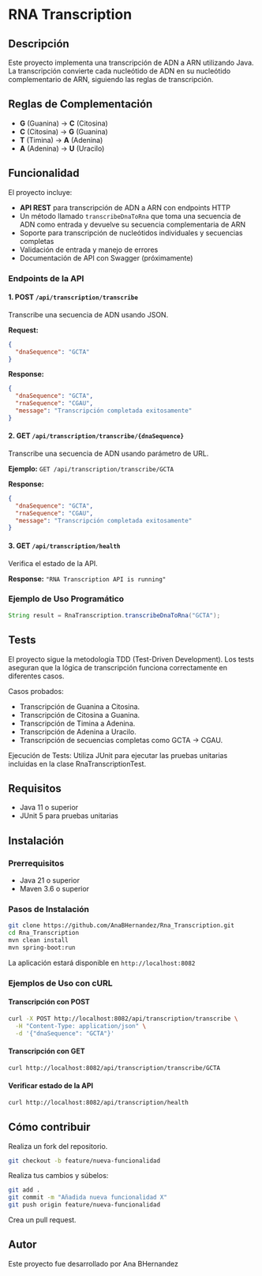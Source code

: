 # RNA Transcription

## Descripción

Este proyecto implementa una transcripción de ADN a ARN utilizando Java. La transcripción convierte cada nucleótido de ADN en su nucleótido complementario de ARN, siguiendo las reglas de transcripción.

## Reglas de Complementación

- **G** (Guanina) -> **C** (Citosina)
- **C** (Citosina) -> **G** (Guanina)
- **T** (Timina) -> **A** (Adenina)
- **A** (Adenina) -> **U** (Uracilo)

## Funcionalidad

El proyecto incluye:
- **API REST** para transcripción de ADN a ARN con endpoints HTTP
- Un método llamado `transcribeDnaToRna` que toma una secuencia de ADN como entrada y devuelve su secuencia complementaria de ARN
- Soporte para transcripción de nucleótidos individuales y secuencias completas
- Validación de entrada y manejo de errores
- Documentación de API con Swagger (próximamente)

### Endpoints de la API

#### 1. POST `/api/transcription/transcribe`
Transcribe una secuencia de ADN usando JSON.

**Request:**
```json
{
  "dnaSequence": "GCTA"
}
```

**Response:**
```json
{
  "dnaSequence": "GCTA",
  "rnaSequence": "CGAU",
  "message": "Transcripción completada exitosamente"
}
```

#### 2. GET `/api/transcription/transcribe/{dnaSequence}`
Transcribe una secuencia de ADN usando parámetro de URL.

**Ejemplo:** `GET /api/transcription/transcribe/GCTA`

**Response:**
```json
{
  "dnaSequence": "GCTA",
  "rnaSequence": "CGAU",
  "message": "Transcripción completada exitosamente"
}
```

#### 3. GET `/api/transcription/health`
Verifica el estado de la API.

**Response:** `"RNA Transcription API is running"`

### Ejemplo de Uso Programático

```java
String result = RnaTranscription.transcribeDnaToRna("GCTA");
```

## Tests

El proyecto sigue la metodología TDD (Test-Driven Development). Los tests aseguran que la lógica de transcripción funciona correctamente en diferentes casos.

Casos probados:
- Transcripción de Guanina a Citosina.
- Transcripción de Citosina a Guanina.
- Transcripción de Timina a Adenina.
- Transcripción de Adenina a Uracilo.
- Transcripción de secuencias completas como GCTA -> CGAU.

Ejecución de Tests:
Utiliza JUnit para ejecutar las pruebas unitarias incluidas en la clase RnaTranscriptionTest.

## Requisitos
- Java 11 o superior
- JUnit 5 para pruebas unitarias

## Instalación

### Prerrequisitos
- Java 21 o superior
- Maven 3.6 o superior

### Pasos de Instalación
```bash
git clone https://github.com/AnaBHernandez/Rna_Transcription.git
cd Rna_Transcription
mvn clean install
mvn spring-boot:run
```

La aplicación estará disponible en `http://localhost:8082`

### Ejemplos de Uso con cURL

#### Transcripción con POST
```bash
curl -X POST http://localhost:8082/api/transcription/transcribe \
  -H "Content-Type: application/json" \
  -d '{"dnaSequence": "GCTA"}'
```

#### Transcripción con GET
```bash
curl http://localhost:8082/api/transcription/transcribe/GCTA
```

#### Verificar estado de la API
```bash
curl http://localhost:8082/api/transcription/health
```

## Cómo contribuir
Realiza un fork del repositorio.
```bash
git checkout -b feature/nueva-funcionalidad
```

Realiza tus cambios y súbelos:
```bash
git add .
git commit -m "Añadida nueva funcionalidad X"
git push origin feature/nueva-funcionalidad
```

Crea un pull request.

## Autor
Este proyecto fue desarrollado por Ana BHernandez